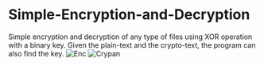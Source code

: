# Simple-Encryption-and-Decryption
Simple encryption and decryption of any type of files using XOR operation with a binary key. Given the plain-text and the crypto-text, the program can also find the key.
![Enc](https://user-images.githubusercontent.com/107170301/200767945-aeb1085b-4070-4efe-8cce-5ebf44ae046b.jpg)
![Crypan](https://user-images.githubusercontent.com/107170301/200767961-3587223c-48b1-4520-859b-2973bc44d679.jpg)
